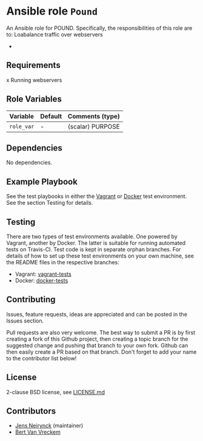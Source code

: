 # Ansible role `Pound`

An Ansible role for POUND. Specifically, the responsibilities of this role are to:
Loabalance traffic over webservers

-

## Requirements

x Running webservers

## Role Variables


| Variable   | Default | Comments (type)  |
| :---       | :---    | :---             |
| `role_var` | -       | (scalar) PURPOSE |

## Dependencies

No dependencies.

## Example Playbook

See the test playbooks in either the [Vagrant](https://github.com/bertvv/ansible-role-ROLENAME/blob/vagrant-tests/test.yml) or [Docker](https://github.com/bertvv/ansible-role-ROLENAME/blob/docker-tests/test.yml) test environment. See the section Testing for details.

## Testing

There are two types of test environments available. One powered by Vagrant, another by Docker. The latter is suitable for running automated tests on Travis-CI. Test code is kept in separate orphan branches. For details of how to set up these test environments on your own machine, see the README files in the respective branches:

- Vagrant: [vagrant-tests](https://github.com/bertvv/ansible-role-ROLENAME/tree/vagrant-tests)
- Docker: [docker-tests](https://github.com/bertvv/ansible-role-ROLENAME/tree/docker-tests)

## Contributing

Issues, feature requests, ideas are appreciated and can be posted in the Issues section.

Pull requests are also very welcome. The best way to submit a PR is by first creating a fork of this Github project, then creating a topic branch for the suggested change and pushing that branch to your own fork. Github can then easily create a PR based on that branch. Don't forget to add your name to the contributor list below!

## License

2-clause BSD license, see [LICENSE.md](LICENSE.md)

## Contributors

- [Jens Neirynck](https://github.com/JensNeirynck/) (maintainer)
- [Bert Van Vreckem](https://github.com/bertvv/)

